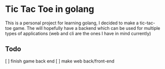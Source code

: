# Tic Tac Toe in golang

This is a personal project for learning golang, I decided to make a tic-tac-toe game. The will hopefully have a backend which can be used for multiple types of applications (web and cli are the ones I have in mind currently)

## Todo

[ ] finish game back end
[ ] make web back/front-end